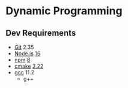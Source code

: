 # Dynamic Programming

## Dev Requirements

- [Git](https://git-scm.com/) 2.35
- [Node.js](https://nodejs.org) [16](https://nodejs.org/dist/latest-v16.x/docs/api/)
- [npm](https://www.npmjs.com/) [8](https://docs.npmjs.com/cli/v8)
- [cmake](https://cmake.org/) [3.22](https://cmake.org/cmake/help/v3.22/index.html)
- [gcc](https://gcc.gnu.org/) 11.2
  - g++
